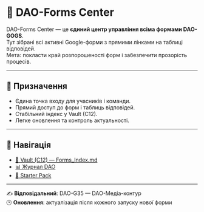 # 📑 DAO-Forms Center

DAO-Forms Center — це **єдиний центр управління всіма формами DAO-GOGS**.  
Тут зібрані всі активні Google-форми з прямими лінками на таблиці відповідей.  
Мета: покласти край розпорошеності форм і забезпечити прозорість процесів.

---

## 🔹 Призначення
- Єдина точка входу для учасників і команди.  
- Прямий доступ до форм і таблиць відповідей.  
- Стабільний індекс у Vault (C12).  
- Легке оновлення та контроль актуальності.

---

## 🔹 Навігація
- [📘 Vault (C12) — Forms_Index.md](../../checha_core/c12_knowledge_vault/Forms_Index.md)  
- [📊 Журнал DAO](../../dao-journal)  
- [🚀 Starter Pack](../../starter-pack)

---

✍️ **Відповідальний**: DAO-G35 — DAO-Медіа-контур  
🕒 **Оновлення**: актуалізація після кожного запуску нової форми  
